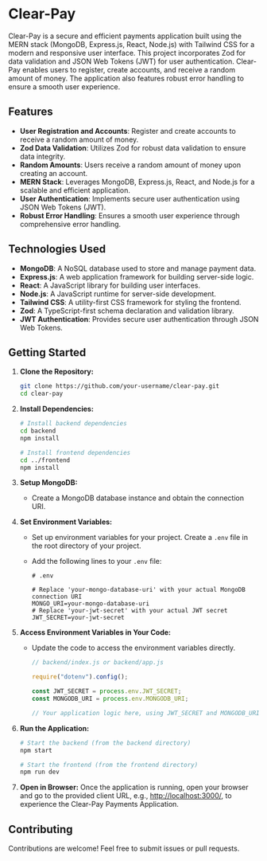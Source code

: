# Clear-Pay

Clear-Pay is a secure and efficient payments application built using the MERN stack (MongoDB, Express.js, React, Node.js) with Tailwind CSS for a modern and responsive user interface. This project incorporates Zod for data validation and JSON Web Tokens (JWT) for user authentication. Clear-Pay enables users to register, create accounts, and receive a random amount of money. The application also features robust error handling to ensure a smooth user experience.

## Features

-   **User Registration and Accounts**: Register and create accounts to receive a random amount of money.
-   **Zod Data Validation**: Utilizes Zod for robust data validation to ensure data integrity.
-   **Random Amounts**: Users receive a random amount of money upon creating an account.
-   **MERN Stack**: Leverages MongoDB, Express.js, React, and Node.js for a scalable and efficient application.
-   **User Authentication**: Implements secure user authentication using JSON Web Tokens (JWT).
-   **Robust Error Handling**: Ensures a smooth user experience through comprehensive error handling.

## Technologies Used

-   **MongoDB**: A NoSQL database used to store and manage payment data.
-   **Express.js**: A web application framework for building server-side logic.
-   **React**: A JavaScript library for building user interfaces.
-   **Node.js**: A JavaScript runtime for server-side development.
-   **Tailwind CSS**: A utility-first CSS framework for styling the frontend.
-   **Zod**: A TypeScript-first schema declaration and validation library.
-   **JWT Authentication**: Provides secure user authentication through JSON Web Tokens.

## Getting Started

1. **Clone the Repository:**

    ```bash
    git clone https://github.com/your-username/clear-pay.git
    cd clear-pay
    ```

2. **Install Dependencies:**

    ```bash
    # Install backend dependencies
    cd backend
    npm install

    # Install frontend dependencies
    cd ../frontend
    npm install
    ```

3. **Setup MongoDB:**

    - Create a MongoDB database instance and obtain the connection URI.

4. **Set Environment Variables:**

    - Set up environment variables for your project. Create a `.env` file in the root directory of your project.
    - Add the following lines to your `.env` file:

        ```dotenv
        # .env

        # Replace 'your-mongo-database-uri' with your actual MongoDB connection URI
        MONGO_URI=your-mongo-database-uri
        # Replace 'your-jwt-secret' with your actual JWT secret
        JWT_SECRET=your-jwt-secret
        ```

5. **Access Environment Variables in Your Code:**

    - Update the code to access the environment variables directly.

        ```javascript
        // backend/index.js or backend/app.js

        require("dotenv").config();

        const JWT_SECRET = process.env.JWT_SECRET;
        const MONGODB_URI = process.env.MONGODB_URI;

        // Your application logic here, using JWT_SECRET and MONGODB_URI as needed
        ```

6. **Run the Application:**

    ```bash
    # Start the backend (from the backend directory)
    npm start

    # Start the frontend (from the frontend directory)
    npm run dev
    ```

7. **Open in Browser:**
   Once the application is running, open your browser and go to the provided client URL, e.g., [http://localhost:3000/](http://localhost:3000/), to experience the Clear-Pay Payments Application.

## Contributing

Contributions are welcome! Feel free to submit issues or pull requests.
